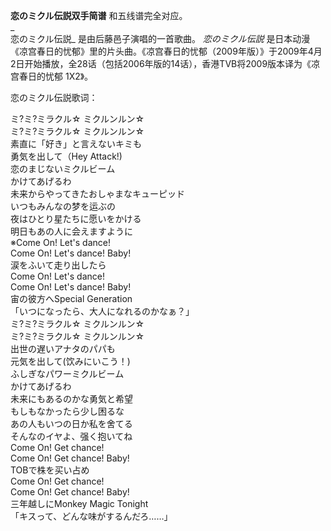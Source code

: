 

**恋のミクル伝説双手简谱** 和五线谱完全对应。  
_  
恋のミクル伝説_ 是由后藤邑子演唱的一首歌曲。 _恋のミクル伝説_
是日本动漫《凉宫春日的忧郁》里的片头曲。《凉宫春日的忧郁（2009年版）》于2009年4月2日开始播放，全28话（包括2006年版的14话），香港TVB将2009版本译为《凉宫春日的忧郁
1X2》。  
  
恋のミクル伝説歌词：

ミ?ミ?ミラクル☆ ミクルンルン☆  
ミ?ミ?ミラクル☆ ミクルンルン☆  
素直に「好き」と言えないキミも  
勇気を出して（Hey Attack!)  
恋のまじないミクルビーム  
かけてあげるわ  
未来からやってきたおしゃまなキューピッド  
いつもみんなの梦を运ぶの  
夜はひとり星たちに愿いをかける  
明日もあの人に会えますように  
※Come On! Let's dance!  
Come On! Let's dance! Baby!  
涙をふいて走り出したら  
Come On! Let's dance!  
Come On! Let's dance! Baby!  
宙の彼方へSpecial Generation  
「いつになったら、大人になれるのかなぁ？」  
ミ?ミ?ミラクル☆ ミクルンルン☆  
ミ?ミ?ミラクル☆ ミクルンルン☆  
出世の遅いアナタのパパも  
元気を出して(饮みにいこう！)  
ふしぎなパワーミクルビーム  
かけてあげるわ  
未来にもあるのかな勇気と希望  
もしもなかったら少し困るな  
あの人もいつの日か私を舍てる  
そんなのイヤよ、强く抱いてね  
Come On! Get chance!  
Come On! Get chance! Baby!  
TOBで株を买い占め  
Come On! Get chance!  
Come On! Get chance! Baby!  
三年越しにMonkey Magic Tonight  
「キスって、どんな味がするんだろ……」

